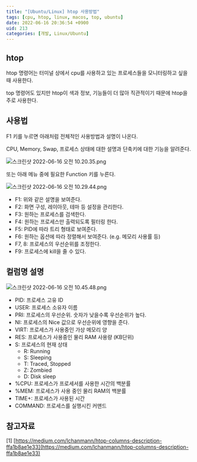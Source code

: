 ```yaml
---
title: "[Ubuntu/Linux] htop 사용방법"
tags: [cpu, htop, linux, macos, top, ubuntu]
date: 2022-06-16 20:36:54 +0900
uid: 213
categories: [개발, Linux/Ubuntu]
---
```


## htop

htop 명령어는 터미널 상에서 cpu를 사용하고 있는 프로세스들을 모니터링하고 싶을 때 사용한다.

top 명령어도 있지만 htop이 색과 정보, 기능들이 더 많아 직관적이기 때문에 htop을 주로 사용한다.

## 사용법

F1 키를 누르면 아래처럼 전체적인 사용방법과 설명이 나온다.

CPU, Memory, Swap, 프로세스 상태에 대한 설명과 단축키에 대한 기능을 알려준다.

![스크린샷 2022-06-16 오전 10.20.35.png](https://i.imgur.com/ibSefwW.png)

또는 아래 메뉴 중에 필요한 Function 키를 누른다.

![스크린샷 2022-06-16 오전 10.29.44.png](https://i.imgur.com/5ZGMxuu.png)

- F1: 위와 같은 설명을 보여준다.
- F2: 화면 구성, 레이아웃, 테마 등 설정을 관리한다.
- F3: 원하는 프로세스를 검색한다.
- F4: 원하는 프로세스만 출력되도록 필터링 한다.
- F5: PID에 따라 트리 형태로 보여준다.
- F6: 원하는 옵션에 따라 정렬해서 보여준다. (e.g. 메모리 사용률 등)
- F7, 8: 프로세스의 우선순위를 조정한다.
- F9: 프로세스에 kill을 줄 수 있다.

## 컬럼명 설명

![스크린샷 2022-06-16 오전 10.45.48.png](https://i.imgur.com/NGcj7nO.png)

- PID: 프로세스 고유 ID
- USER: 프로세스 소유자 이름
- PRI: 프로세스의 우선순위. 숫자가 낮을수록 우선순위가 높다.
- NI: 프로세스의 Nice 값으로 우선순위에 영향을 준다.
- VIRT: 프로세스가 사용중인 가상 메모리 양
- RES: 프로세스가 사용중인 물리 RAM 사용량 (KB단위)
- S: 프로세스의 현재 상태
    - R: Running
    - S: Sleeping
    - T: Traced, Stopped
    - Z: Zombied
    - D: Disk sleep
- %CPU: 프로세스가 프로세서를 사용한 시간의 백분률
- %MEM: 프로세스가 사용 중인 물리 RAM의 백분률
- TIME+: 프로세스가 사용된 시간
- COMMAND: 프로세스를 실행시킨 커맨드

## 참고자료

[1] [https://medium.com/lchanmann/htop-columns-description-ffa1b8ae1e33](https://medium.com/lchanmann/htop-columns-description-ffa1b8ae1e33)